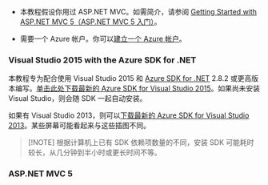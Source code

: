 * 本教程假设你用过 ASP.NET MVC。如需简介，请参阅 [Getting Started with ASP.NET MVC 5（ASP.NET MVC 5 入门）](http://www.asp.net/mvc/overview/getting-started/introduction/getting-started)。

* 需要一个 Azure 帐户。你可以[建立一个 Azure 帐户](https://www.azure.cn/pricing/1rmb-trial/?WT.mc_id=A261C142F)。

### <a name="setupdevenv"></a>Visual Studio 2015 with the Azure SDK for .NET

本教程专为配合使用 Visual Studio 2015 和 [Azure SDK for .NET](../articles/dotnet-sdk.md) 2.8.2 或更高版本编写。[单击此处下载最新的 Azure SDK for Visual Studio 2015](http://go.microsoft.com/fwlink/?linkid=518003)。如果尚未安装 Visual Studio，则会随 SDK 一起自动安装。

如果有 Visual Studio 2013，则可以[下载最新的 Azure SDK for Visual Studio 2013](http://go.microsoft.com/fwlink/?LinkID=324322)。某些屏幕可能看起来与这些插图不同。

>[!NOTE] 根据计算机上已有 SDK 依赖项数量的不同，安装 SDK 可能耗时较长，从几分钟到半小时或更长时间不等。

### ASP.NET MVC 5

<!---HONumber=Mooncake_0523_2016-->